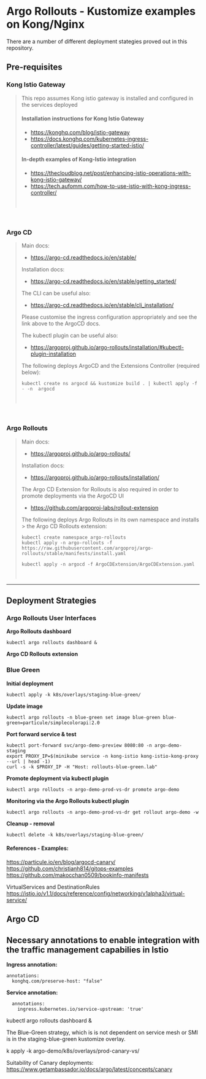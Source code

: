 # Argo Rollouts - Kustomize examples on Kong/Nginx
There are a number of different deployment stategies proved out in this repository.

## Pre-requisites

### Kong Istio Gateway
> This repo assumes Kong istio gateway is installed and configured in the services deployed
> 
> #### Installation instructions for Kong Istio Gateway
> * https://konghq.com/blog/istio-gateway
> * https://docs.konghq.com/kubernetes-ingress-controller/latest/guides/getting-started-istio/
> 
> #### In-depth examples of Kong-Istio integration
> * https://thecloudblog.net/post/enhancing-istio-operations-with-kong-istio-gateway/
> * https://tech.aufomm.com/how-to-use-istio-with-kong-ingress-controller/
><br />
<br />

### Argo CD
> Main docs:
> * https://argo-cd.readthedocs.io/en/stable/
> 
> Installation docs: 
> * https://argo-cd.readthedocs.io/en/stable/getting_started/
> 
> The CLI can be useful also:
> * https://argo-cd.readthedocs.io/en/stable/cli_installation/
> 
> Please customise the ingress configuration appropriately and see the link above to the ArgoCD docs.
> 
> The kubectl plugin can be useful also:
> * https://argoproj.github.io/argo-rollouts/installation/#kubectl-plugin-installation
> 
> 
> The following deploys ArgoCD and the Extensions Controller (required below):
> ```
> kubectl create ns argocd && kustomize build . | kubectl apply -f - -n  argocd 
> ``` 
><br />
<br />

### Argo Rollouts
> Main docs:
> * https://argoproj.github.io/argo-rollouts/
> 
> Installation docs: 
> * https://argoproj.github.io/argo-rollouts/installation/
> 
> The Argo CD Extension for Rollouts is also required in order to promote deployments via the ArgoCD UI
> * https://github.com/argoproj-labs/rollout-extension
> 
> The following deploys Argo Rollouts in its own namespace and installs > the Argo CD Rollouts extension:
> ```
> kubectl create namespace argo-rollouts
> kubectl apply -n argo-rollouts -f https://raw.githubusercontent.com/argoproj/argo-rollouts/stable/manifests/install.yaml
> 
> kubectl apply -n argocd -f ArgoCDExtension/ArgoCDExtension.yaml
> ```
><br />
----

## Deployment Strategies

### Argo Rollouts User Interfaces
**Argo Rollouts dashboard**
```
kubectl argo rollouts dashboard &
```
**Argo CD Rollouts extension**

### Blue Green
**Initial deployment**
```
kubectl apply -k k8s/overlays/staging-blue-green/
```

**Update image**
```
kubectl argo rollouts -n blue-green set image blue-green blue-green=particule/simplecolorapi:2.0
```

**Port forward service & test**
```
kubectl port-forward svc/argo-demo-preview 8080:80 -n argo-demo-staging
export PROXY_IP=$(minikube service -n kong-istio kong-istio-kong-proxy --url | head -1) 
curl -s -k $PROXY_IP -H "Host: rollouts-blue-green.lab"
```

**Promote deployment via kubectl plugin**
```
kubectl argo rollouts -n argo-demo-prod-vs-dr promote argo-demo
```


**Monitoring via the Argo Rollouts kubectl plugin**
```
kubectl argo rollouts -n argo-demo-prod-vs-dr get rollout argo-demo -w
```


**Cleanup - removal**
```
kubectl delete -k k8s/overlays/staging-blue-green/
```


#### References - Examples:
https://particule.io/en/blog/argocd-canary/
https://github.com/christianh814/gitops-examples
https://github.com/makocchan0509/bookinfo-manifests

VirtualServices and DestinationRules
https://istio.io/v1.1/docs/reference/config/networking/v1alpha3/virtual-service/



## Argo CD

## Necessary annotations to enable integration with the traffic management capabilies in Istio

**Ingress annotation:**
```
annotations:
  konghq.com/preserve-host: "false"
```

**Service annotation:**
```
  annotations:
    ingress.kubernetes.io/service-upstream: 'true'
```


kubectl argo rollouts dashboard &

The Blue-Green strategy, which is is not dependent on service mesh or SMI is in the staging-blue-green kustomize overlay.

k apply -k argo-demo/k8s/overlays/prod-canary-vs/





Suitability of Canary deployments:
https://www.getambassador.io/docs/argo/latest/concepts/canary